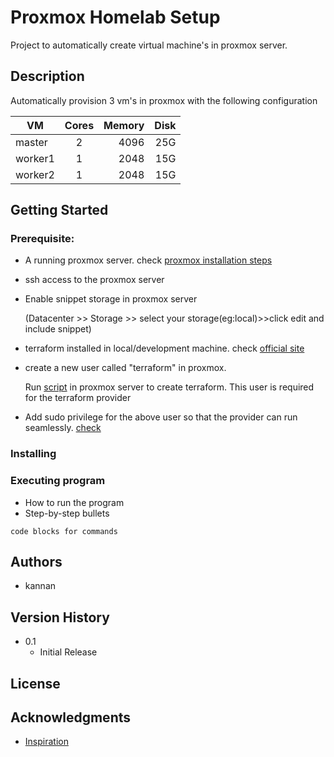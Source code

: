 # Proxmox Homelab Setup
Project to automatically create virtual machine's in proxmox server.

## Description
Automatically provision 3 vm's in proxmox with the following configuration

| VM            | Cores         | Memory| Disk|
| ------------- |:-------------:| -----:| -----:|
| master        | 2             | 4096  | 25G   |
| worker1       | 1             | 2048  | 15G   |
| worker2       | 1             | 2048  | 15G   |

## Getting Started

### Prerequisite:
* A running proxmox server. check [proxmox installation steps](proxmox_installation.md)
* ssh access to the proxmox server
* Enable snippet storage in proxmox server

    (Datacenter >> Storage >> select your storage(eg:local)>>click edit and include snippet)

* terraform installed in local/development machine. check [official site](https://developer.hashicorp.com/terraform/tutorials/aws-get-started/install-cli) 
* create a new user called "terraform" in proxmox.

    Run [script](scripts/create_terraform_role_and_user.sh) in proxmox server to create terraform. This user is required for the terraform provider

* Add sudo privilege for the above user so that the provider can run seamlessly. [check](https://registry.terraform.io/providers/bpg/proxmox/latest/docs#ssh-user)

### Installing

### Executing program

* How to run the program
* Step-by-step bullets
```
code blocks for commands
```

## Authors

* kannan

## Version History

* 0.1
    * Initial Release

## License


## Acknowledgments

* [Inspiration](https://blog.andreasm.io/2024/01/15/proxmox-with-opentofu-kubespray-and-kubernetes/)


